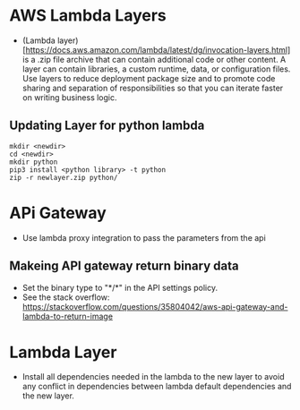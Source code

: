 # AWS Lambda Layers
* (Lambda layer)[https://docs.aws.amazon.com/lambda/latest/dg/invocation-layers.html]  is a .zip file archive that can contain additional code or other content. A layer can contain libraries, a custom runtime, data, or configuration files. Use layers to reduce deployment package size and to promote code sharing and separation of responsibilities so that you can iterate faster on writing business logic.
## Updating Layer for python lambda

```
mkdir <newdir>
cd <newdir>
mkdir python
pip3 install <python library> -t python
zip -r newlayer.zip python/
```

# APi Gateway
* Use lambda proxy integration to pass the parameters from the api

## Makeing API gateway return binary data
* Set the binary type to "\*/\*" in the API settings policy. 
* See the stack overflow: https://stackoverflow.com/questions/35804042/aws-api-gateway-and-lambda-to-return-image

# Lambda Layer
* Install all dependencies needed in the lambda to the new layer to avoid any
  conflict in dependencies between lambda default dependencies 
  and the new layer.


